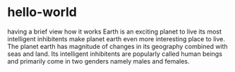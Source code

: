 # hello-world
having a brief view how it works
Earth is an exciting planet to live its most intelligent inhibitents make planet earth even more interesting place to live. The planet earth has magnitude of changes in its geography combined with seas and land. Its intelligent inhibitents are popularly called human beings and primarily come in two genders namely males and females.
